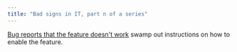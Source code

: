 ```yaml
---
title: "Bad signs in IT, part n of a series"
---
```



<p><a href="https://www.google.de/search?q=ckeditor+disable+object+resize">Bug reports that the feature doesn't work</a> swamp out instructions on how to enable the feature.</p>